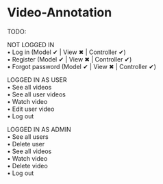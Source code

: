 # Video-Annotation
TODO:

NOT LOGGED IN   
•	Log in (Model ✔ | View ✖ | Controller ✔)   
•	Register (Model ✔ | View ✖ | Controller ✔)  
•	Forgot password (Model ✔ | View ✖ | Controller ✔) 

LOGGED IN AS USER   
•	See all videos  
•	See all user videos   
•	Watch video   
•	Edit user video   
•	Log out   

LOGGED IN AS ADMIN  
•	See all users   
•	Delete user   
•	See all videos  
•	Watch video   
•	Delete video  
•	Log out   
